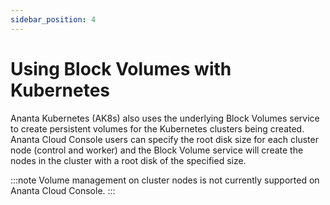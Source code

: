 ```yaml
---
sidebar_position: 4
---
```

# Using Block Volumes with Kubernetes

Ananta Kubernetes (AK8s) also uses the underlying Block Volumes service to create persistent volumes for the Kubernetes clusters being created. Ananta Cloud Console users can specify the root disk size for each cluster node (control and worker) and the Block Volume service will create the nodes in the cluster with a root disk of the specified size.

:::note
Volume management on cluster nodes is not currently supported on Ananta Cloud Console.
:::


